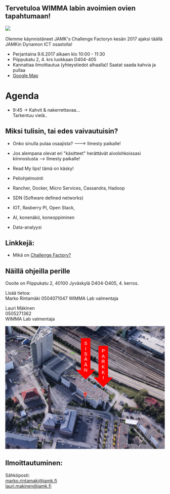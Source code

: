 ## Tervetuloa WIMMA labin avoimien ovien tapahtumaan!

![](https://openclipart.org/image/300px/svg_to_png/278749/Vault.png&disposition=attachment)

Olemme käynnistäneet JAMK's Challenge Factoryn kesän 2017 ajaksi täällä JAMKin Dynamon ICT osastolla!

* Perjantaina 9.6.2017 alkaen klo 10:00 - 11:30
* Piippukatu 2, 4. krs luokkaan D404-405
* Kannattaa ilmoittautua (yhteystiedot alhaalla)! Saatat saada kahvia ja pullaa
* [Google Map](https://www.google.fi/maps/place/Jyv%C3%A4skyl%C3%A4n+Ammattikorkeakoulu+Oy/@62.2416303,25.7598717,18.75z/data=!4m5!3m4!1s0x0000000000000000:0x75aa55a81cd7c009!8m2!3d62.2416224!4d25.7597309?hl=en)

# Agenda

* 9:45 -> Kahvit & nakerrettavaa...  
Tarkentuu vielä..
<!--
* 9:45 -> Kahvit & nakerrettavaa...
* 10:00 JAMK's Challenge Factory 2017 -toiminnan esittely
* 10:15 Mitä ovat kesän tavoitteet ja haasteet
* 10:30 Opiskelijat kertovat eri haasteista, joita he ovat työstäneet ensimmäisen "sprintin" ajan
* 10:45 Demotaan jo toimivia ratkaisuja
* Avointa keskustelua ja verkostoitumista
-->

## Miksi tulisin, tai edes vaivautuisin?

* Onko sinulla pulaa osaajista? ---> Ilmesty paikalle!
* Jos alempana olevat eri "käsitteet" herättävät aivolohkoissasi kiinnostusta --> Ilmesty paikalle!
* Read My lips! tämä on käsky!


* Peliohjelmointi
* Rancher, Docker, Micro Services, Cassandra, Hadoop
* SDN (Software defined networks)
* IOT, Rasberry PI, Open Stack,
* AI, konenäkö, koneoppiminen
* Data-analyysi

## Linkkejä:

* Mikä on [Challenge Factory?](info-challenge-factory)

## Näillä ohjeilla perille

Osoite on Piippukatu 2, 40100 Jyväskylä
D404-D405, 4. kerros.

Lisää tietoa:  
Marko Rintamäki
0504071047
WIMMA Lab valmentaja

Lauri Mäkinen  
0505271362  
WIMMA Lab valmentaja

![Parkkiohjeet](img/piippukatu_ohjeet.png)


## Ilmoittautuminen:

Sähköposti:  
marko.rintamaki@jamk.fi  
lauri.makinen@jamk.fi
